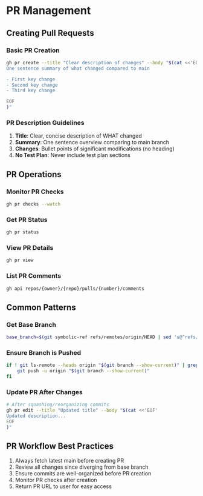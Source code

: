 # PR Management

## Creating Pull Requests

### Basic PR Creation

```bash
gh pr create --title "Clear description of changes" --body "$(cat <<'EOF'
One sentence summary of what changed compared to main

- First key change
- Second key change
- Third key change

EOF
)"
```

### PR Description Guidelines

1. **Title**: Clear, concise description of WHAT changed
2. **Summary**: One sentence overview comparing to main branch
3. **Changes**: Bullet points of significant modifications (no heading)
4. **No Test Plan**: Never include test plan sections

## PR Operations

### Monitor PR Checks

```bash
gh pr checks --watch
```

### Get PR Status

```bash
gh pr status
```

### View PR Details

```bash
gh pr view
```

### List PR Comments

```bash
gh api repos/{owner}/{repo}/pulls/{number}/comments
```

## Common Patterns

### Get Base Branch

```bash
base_branch=$(git symbolic-ref refs/remotes/origin/HEAD | sed 's@^refs/remotes/origin/@@' 2>/dev/null || echo "main")
```

### Ensure Branch is Pushed

```bash
if ! git ls-remote --heads origin "$(git branch --show-current)" | grep -q .; then
    git push -u origin "$(git branch --show-current)"
fi
```

### Update PR After Changes

```bash
# After squashing/reorganizing commits
gh pr edit --title "Updated title" --body "$(cat <<'EOF'
Updated description...
EOF
)"
```

## PR Workflow Best Practices

1. Always fetch latest main before creating PR
2. Review all changes since diverging from base branch
3. Ensure commits are well-organized before PR creation
4. Monitor PR checks after creation
5. Return PR URL to user for easy access
